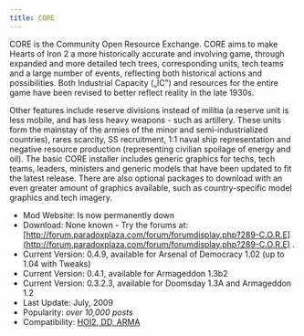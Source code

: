 ```yaml
---
title: CORE
---
```



CORE is the Community Open Resource Exchange. CORE aims to make Hearts
of Iron 2 a more historically accurate and involving game, through
expanded and more detailed tech trees, corresponding units, tech teams
and a large number of events, reflecting both historical actions and
possibilities. Both Industrial Capacity („IC‟) and resources for the
entire game have been revised to better reflect reality in the late
1930s.

Other features include reserve divisions instead of militia (a reserve
unit is less mobile, and has less heavy weapons - such as artillery.
These units form the mainstay of the armies of the minor and
semi-industrialized countries), rares scarcity, SS recruitment, 1:1
naval ship representation and negative resource production (representing
civilian spoilage of energy and oil). The basic CORE installer includes
generic graphics for techs, tech teams, leaders, ministers and generic
models that have been updated to fit the latest release. There are also
optional packages to download with an even greater amount of graphics
available, such as country-specific model graphics and tech imagery.

  

-   Mod Website: Is now permanently down
-   Download: None known - Try the forums at:
    [http://forum.paradoxplaza.com/forum/forumdisplay.php?289-C.O.R.E](http://forum.paradoxplaza.com/forum/forumdisplay.php?289-C.O.R.E)
    .
-   Current Version: 0.4.9, available for Arsenal of Democracy 1.02 (up
    to 1.04 with Tweaks)
-   Current Version: 0.4.1, available for Armageddon 1.3b2
-   Current Version: 0.3.2.3, available for Doomsday 1.3A and Armageddon
    1.2
-   Last Update: July, 2009
-   Popularity: *over 10,000 posts*
-   Compatibility: [HOI2, DD,
    ARMA](/wiki/Abbreviations#H "Abbreviations")
